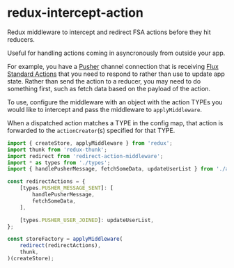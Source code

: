 # redux-intercept-action
Redux middleware to intercept and redirect FSA actions before they hit reducers.

Useful for handling actions coming in asyncronously from outside your app.

For example, you have a [Pusher](https://pusher.com/) channel connection that is receiving [Flux Standard Actions](https://github.com/acdlite/flux-standard-action) that you need to respond to rather than use to update app state. Rather than send the action to a reducer, you may need to do something first, such as fetch data based on the payload of the action.

To use, configure the middleware with an object with the action TYPEs you would like to intercept and pass the middleware to `applyMiddleware`.

When a dispatched action matches a TYPE in the config map, that action is forwarded to the `actionCreator`(s) specified for that TYPE.

```javascript
import { createStore, applyMiddleware } from 'redux';
import thunk from 'redux-thunk';
import redirect from 'redirect-action-middleware';
import * as types from './types';
import { handlePusherMessage, fetchSomeData, updateUserList } from './actions';

const redirectActions = {
    [types.PUSHER_MESSAGE_SENT]: [
        handlePusherMessage,
        fetchSomeData,
    ],

    [types.PUSHER_USER_JOINED]: updateUserList,
};

const storeFactory = applyMiddleware(
    redirect(redirectActions),
    thunk,
)(createStore);
```
